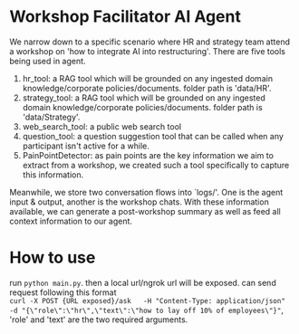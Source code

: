 # Workshop Facilitator AI Agent
We narrow down to a specific scenario where HR and strategy team attend a workshop on 'how to integrate AI into restructuring'. There are five tools being used in agent.
1. hr_tool: a RAG tool which will be grounded on any ingested domain knowledge/corporate policies/documents. folder path is 'data/HR'.
2. strategy_tool: a RAG tool which will be grounded on any ingested domain knowledge/corporate policies/documents. folder path is 'data/Strategy'.
3. web_search_tool: a public web search tool
4. question_tool: a question suggestion tool that can be called when any participant isn't active for a while.
5. PainPointDetector: as pain points are the key information we aim to extract from a workshop, we created such a tool specifically to capture this information.

Meanwhile, we store two conversation flows into `logs/'. One is the agent input & output, another is the workshop chats. With these information available, we can generate a post-workshop summary as well as feed all context information to our agent.
# How to use
run `python main.py`. then a local url/ngrok url will be exposed. can send request following this format   
`curl -X POST {URL exposed}/ask   -H "Content-Type: application/json"   -d "{\"role\":\"hr\",\"text\":\"how to lay off 10% of employees\"}"`, 'role' and 'text' are the two required arguments.